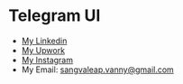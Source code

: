 # Telegram UI

- [My Linkedin](https://www.linkedin.com/in/sangvaleap-vanny-353b25aa/)
- [My Upwork](https://www.upwork.com/freelancers/~01482fe63544bbcb48)
- [My Instagram](https://www.instagram.com/sangvaleap.v/)
- My Email: sangvaleap.vanny@gmail.com
